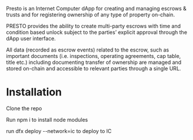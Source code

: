 Presto is an Internet Computer dApp for creating and managing escrows & trusts and for registering ownership of any type of property on-chain.

PRESTO provides the ability to create multi-party escrows with time and condition based unlock subject to the parties’ explicit approval through the dApp user interface.

All data (recorded as escrow events) related to the escrow, such as important documents (i.e. inspections, operating agreements, cap table, title etc.) including documenting transfer of ownership are managed and stored on-chain and accessible to relevant parties through a single URL.

# Installation

Clone the repo

Run npm i to install node modules

run dfx deploy --network=ic to deploy to IC


